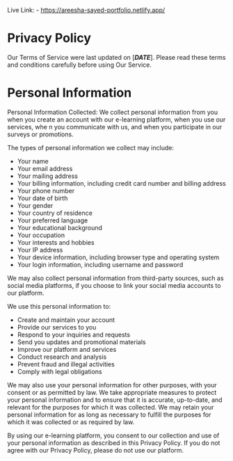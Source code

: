 Live Link: - https://areesha-sayed-portfolio.netlify.app/

 # Privacy Policy
Our Terms of Service were last updated on [___DATE___].
Please read these terms and conditions carefully before using Our Service.

# Personal Information

Personal Information Collected:
We collect personal information from you when you create an account with our e-learning platform, when you use our services, whe                        n you communicate with us, and when you participate in our surveys or promotions.

The types of personal information we collect may include:
- Your name
- Your email address
- Your mailing address
- Your billing information, including credit card number and billing address
- Your phone number
- Your date of birth
- Your gender
- Your country of residence
- Your preferred language
- Your educational background
- Your occupation
- Your interests and hobbies
- Your IP address
- Your device information, including browser type and operating system
- Your login information, including username and password

We may also collect personal information from third-party sources, such as social media platforms, if you choose to link your social media accounts to our platform.

We use this personal information to:
- Create and maintain your account
- Provide our services to you
- Respond to your inquiries and requests
- Send you updates and promotional materials
- Improve our platform and services
- Conduct research and analysis
- Prevent fraud and illegal activities
- Comply with legal obligations

We may also use your personal information for other purposes, with your consent or as permitted by law.
We take appropriate measures to protect your personal information and to ensure that it is accurate, up-to-date, and relevant for the purposes for which it was collected. We may retain your personal information for as long as necessary to fulfill the purposes for which it was collected or as required by law.

By using our e-learning platform, you consent to our collection and use of your personal information as described in this Privacy Policy. If you do not agree with our Privacy Policy, please do not use our platform.
 
